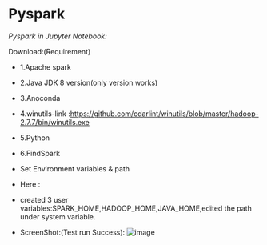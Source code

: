 # Pyspark

_Pyspark  in Jupyter Notebook:_

Download:(Requirement)
* 1.Apache spark
* 2.Java JDK 8 version(only version works)
* 3.Anoconda
* 4.winutils-link :https://github.com/cdarlint/winutils/blob/master/hadoop-2.7.7/bin/winutils.exe
* 5.Python
* 6.FindSpark
* Set Environment variables & path
* Here :
* created 3 user variables:SPARK_HOME,HADOOP_HOME,JAVA_HOME,edited the path under system variable.

* ScreenShot:(Test run Success):
![image](https://user-images.githubusercontent.com/61881138/138630892-600cf33d-1b1a-451b-9de6-451868bb6922.png)


